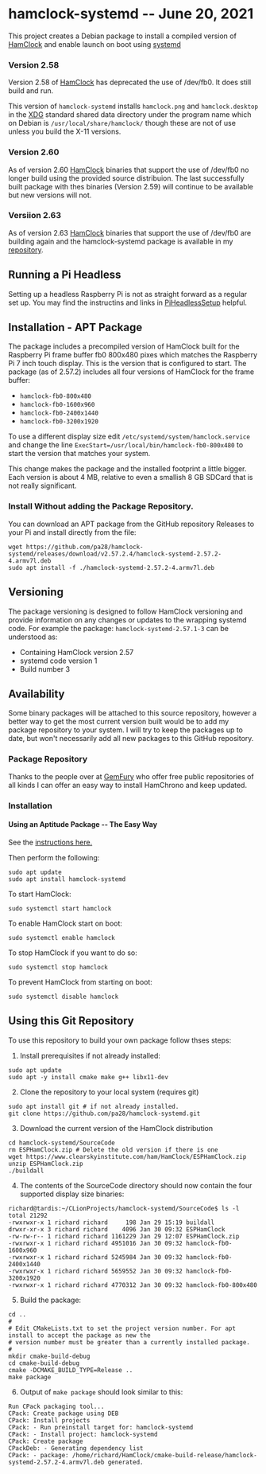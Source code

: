 # hamclock-systemd -- June 20, 2021

This project creates a Debian package to install a compiled version of
[HamClock](https://www.clearskyinstitute.com/ham/HamClock/) and enable
launch on boot using [systemd](https://www.freedesktop.org/wiki/Software/systemd/)

### Version 2.58

Version 2.58 of [HamClock](https://www.clearskyinstitute.com/ham/HamClock/) has
deprecated the use of /dev/fb0. It does still build and run.

This version of `hamclock-systemd` installs `hamclock.png` and `hamclock.desktop` in the
[XDG](https://specifications.freedesktop.org/basedir-spec/basedir-spec-latest.html) standard
shared data directory under the program name which on Debian is `/usr/local/share/hamclock/`
though these are not of use unless you build the X-11 versions.

### Version 2.60

As of version 2.60 [HamClock](https://www.clearskyinstitute.com/ham/HamClock/) binaries
that support the use of /dev/fb0 no longer build using the provided source distribuion.
The last successfully built package with thes binaries (Version 2.59) will continue to be
available but new versions will not.

### Versiion 2.63

As of version 2.63 [HamClock](https://www.clearskyinstitute.com/ham/HamClock/) binaries
that support the use of /dev/fb0 are building again and the hamclock-systemd package is
available in my [repository](https://pa28.github.io/Repository).

## Running a Pi Headless

Setting up a headless Raspberry Pi is not as straight forward as a regular set up.
You may find the instructins and links in
[PiHeadlessSetup](https://github.com/pa28/hamclock-systemd/blob/main/PiHeadlessSetup.md)
helpful.

## Installation - APT Package

The package includes a precompiled version of HamClock built for the
Raspberry Pi frame buffer fb0 800x480 pixes which matches the Raspberry Pi
7 inch touch display. This is the version that is configured to start.
The package (as of 2.57.2) includes all four versions of HamClock for the
frame buffer:
* `hamclock-fb0-800x480`
* `hamclock-fb0-1600x960`
* `hamclock-fb0-2400x1440`
* `hamclock-fb0-3200x1920`

To use a different display size edit `/etc/systemd/system/hamclock.service`
and change the line `ExecStart=/usr/local/bin/hamclock-fb0-800x480` to
start the version that matches your system.

This change makes the package and the installed footprint a little bigger.
Each version is about 4 MB, relative to even a smallish 8 GB SDCard that is not
really significant.

### Install Without adding the Package Repository.

You can download an APT package from the GitHub repository Releases to your Pi and
install directly from the file:
```
wget https://github.com/pa28/hamclock-systemd/releases/download/v2.57.2.4/hamclock-systemd-2.57.2-4.armv7l.deb
sudo apt install -f ./hamclock-systemd-2.57.2-4.armv7l.deb
```

## Versioning

The package versioning is designed to follow HamClock versioning and
provide information on any changes or updates to the wrapping systemd
code. For example the package: `hamclock-systemd-2.57.1-3` can be
understood as:
* Containing HamClock version 2.57
* systemd code version 1
* Build number 3

## Availability

Some binary packages will be attached to this source repository, however
a better way to get the most current version built would be to add my
package repository to your system. I will try to keep the packages up
to date, but won't necessarily add all new packages to this GitHub
repository.

### Package Repository

Thanks to the people over at [GemFury](https://gemfury.com/) who offer
free public repositories of all kinds I can offer an easy way to 
install HamChrono and keep updated.

### Installation

#### Using an Aptitude Package -- The Easy Way

See the [instructions here.](https://pa28.github.io/Repository)

Then perform the following:
```
sudo apt update
sudo apt install hamclock-systemd
```
To start HamClock:
```
sudo systemctl start hamclock
```
To enable HamClock start on boot:
```
sudo systemctl enable hamclock
```
To stop HamClock if you want to do so:
```
sudo systemctl stop hamclock
```
To prevent HamClock from starting on boot:
```
sudo systemctl disable hamclock
```

## Using this Git Repository

To use this repository to build your own package follow thses steps:

1.  Install prerequisites if not already installed:
```
sudo apt update
sudo apt -y install cmake make g++ libx11-dev
```
2.  Clone the repository to your local system (requires git)
```
sudo apt install git # if not already installed.
git clone https://github.com/pa28/hamclock-systemd.git
```
3.  Download the current version of the HamClock distribution
```
cd hamclock-systemd/SourceCode
rm ESPHamClock.zip # Delete the old version if there is one
wget https://www.clearskyinstitute.com/ham/HamClock/ESPHamClock.zip
unzip ESPHamClock.zip
./buildall
```
4.  The contents of the SourceCode directory should now contain the four supported display size binaries:
```
richard@tardis:~/CLionProjects/hamclock-systemd/SourceCode$ ls -l
total 21292
-rwxrwxr-x 1 richard richard     198 Jan 29 15:19 buildall
drwxr-xr-x 3 richard richard    4096 Jan 30 09:32 ESPHamClock
-rw-rw-r-- 1 richard richard 1161229 Jan 29 12:07 ESPHamClock.zip
-rwxrwxr-x 1 richard richard 4951016 Jan 30 09:32 hamclock-fb0-1600x960
-rwxrwxr-x 1 richard richard 5245984 Jan 30 09:32 hamclock-fb0-2400x1440
-rwxrwxr-x 1 richard richard 5659552 Jan 30 09:32 hamclock-fb0-3200x1920
-rwxrwxr-x 1 richard richard 4770312 Jan 30 09:32 hamclock-fb0-800x480
```
5.  Build the package:
```
cd ..
#
# Edit CMakeLists.txt to set the project version number. For apt install to accept the package as new the
# version number must be greater than a currently installed package.
#
mkdir cmake-build-debug
cd cmake-build-debug
cmake -DCMAKE_BUILD_TYPE=Release ..
make package
```
6.  Output of `make package` should look similar to this:
```
Run CPack packaging tool...
CPack: Create package using DEB
CPack: Install projects
CPack: - Run preinstall target for: hamclock-systemd
CPack: - Install project: hamclock-systemd
CPack: Create package
CPackDeb: - Generating dependency list
CPack: - package: /home/richard/HamClock/cmake-build-release/hamclock-systemd-2.57.2-4.armv7l.deb generated.
```
